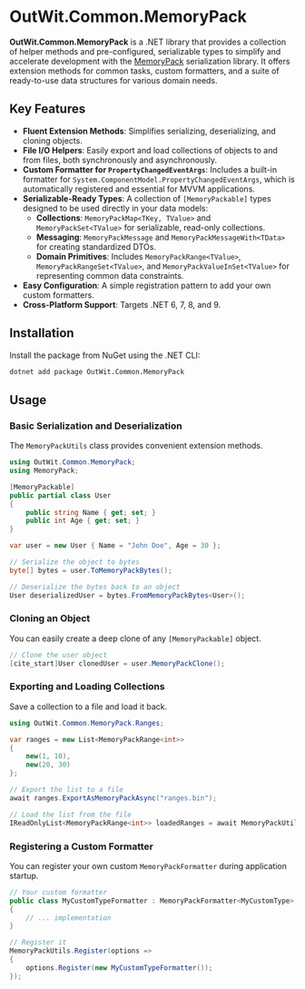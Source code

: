 # OutWit.Common.MemoryPack

**OutWit.Common.MemoryPack** is a .NET library that provides a collection of helper methods and pre-configured, serializable types to simplify and accelerate development with the [MemoryPack](https://github.com/Cysharp/MemoryPack) serialization library. It offers extension methods for common tasks, custom formatters, and a suite of ready-to-use data structures for various domain needs.

## Key Features

* **Fluent Extension Methods**: Simplifies serializing, deserializing, and cloning objects.
* **File I/O Helpers**: Easily export and load collections of objects to and from files, both synchronously and asynchronously.
* **Custom Formatter for `PropertyChangedEventArgs`**: Includes a built-in formatter for `System.ComponentModel.PropertyChangedEventArgs`, which is automatically registered and essential for MVVM applications.
* **Serializable-Ready Types**: A collection of `[MemoryPackable]` types designed to be used directly in your data models:
    * **Collections**: `MemoryPackMap<TKey, TValue>` and `MemoryPackSet<TValue>` for serializable, read-only collections.
    * **Messaging**: `MemoryPackMessage` and `MemoryPackMessageWith<TData>` for creating standardized DTOs.
    * **Domain Primitives**: Includes `MemoryPackRange<TValue>`, `MemoryPackRangeSet<TValue>`, and `MemoryPackValueInSet<TValue>` for representing common data constraints.
* **Easy Configuration**: A simple registration pattern to add your own custom formatters. 
* **Cross-Platform Support**: Targets .NET 6, 7, 8, and 9.

## Installation

Install the package from NuGet using the .NET CLI:

```bash
dotnet add package OutWit.Common.MemoryPack
```

## Usage

### Basic Serialization and Deserialization

The `MemoryPackUtils` class provides convenient extension methods.

```csharp
using OutWit.Common.MemoryPack;
using MemoryPack;

[MemoryPackable]
public partial class User
{
    public string Name { get; set; }
    public int Age { get; set; }
}

var user = new User { Name = "John Doe", Age = 30 };

// Serialize the object to bytes
byte[] bytes = user.ToMemoryPackBytes();

// Deserialize the bytes back to an object
User deserializedUser = bytes.FromMemoryPackBytes<User>();
```

### Cloning an Object

You can easily create a deep clone of any `[MemoryPackable]` object.

```csharp
// Clone the user object
[cite_start]User clonedUser = user.MemoryPackClone();
```

### Exporting and Loading Collections

Save a collection to a file and load it back.

```csharp
using OutWit.Common.MemoryPack.Ranges;

var ranges = new List<MemoryPackRange<int>>
{
    new(1, 10),
    new(20, 30)
};

// Export the list to a file
await ranges.ExportAsMemoryPackAsync("ranges.bin"); 

// Load the list from the file
IReadOnlyList<MemoryPackRange<int>> loadedRanges = await MemoryPackUtils.LoadAsMemoryPackAsync<MemoryPackRange<int>>("ranges.bin");
```

### Registering a Custom Formatter

You can register your own custom `MemoryPackFormatter` during application startup.

```csharp
// Your custom formatter
public class MyCustomTypeFormatter : MemoryPackFormatter<MyCustomType>
{
    // ... implementation
}

// Register it
MemoryPackUtils.Register(options => 
{
    options.Register(new MyCustomTypeFormatter());
});
```
